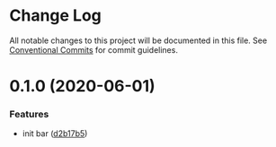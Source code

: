 # Change Log

All notable changes to this project will be documented in this file.
See [Conventional Commits](https://conventionalcommits.org) for commit guidelines.

# 0.1.0 (2020-06-01)


### Features

* init bar ([d2b17b5](https://github.com/aleserche-test-org/test-site/commit/d2b17b5f526fbbf0e628d5815fff49051680bda4))
